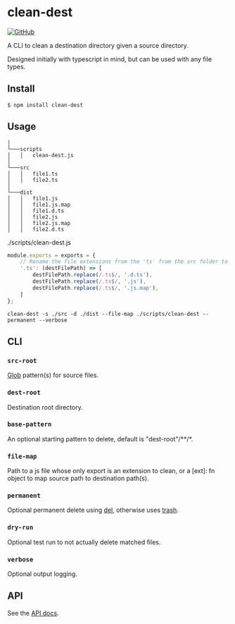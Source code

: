 # clean-dest

[![GitHub](https://github.com/SeanSobey/clean-dest/workflows/Node%20CI/badge.svg)](https://github.com/SeanSobey/clean-dest/actions)

A CLI to clean a destination directory given a source directory.

Designed initially with typescript in mind, but can be used with any file types.

## Install

```
$ npm install clean-dest
```

## Usage

```
│
└───scripts
│   │   clean-dest.js
│
└───src
│   │   file1.ts
│   │   file2.ts
│
└───dist
│   │   file1.js
│   │   file1.js.map
│   │   file1.d.ts
│   │   file2.js
│   │   file2.js.map
│   │   file2.d.ts
```

./scripts/clean-dest.js
```js
module.exports = exports = {
    // Rename the file extensions from the 'ts' from the src folder to what we expect in the dest folder
    '.ts': (destFilePath) => [
        destFilePath.replace(/.ts$/, '.d.ts'),
        destFilePath.replace(/.ts$/, '.js'),
        destFilePath.replace(/.ts$/, '.js.map'),
    ]
};
```

```
clean-dest -s ./src -d ./dist --file-map ./scripts/clean-dest --permanent --verbose
```

## CLI

### `src-root`

[Glob](https://www.npmjs.com/package/globby) pattern(s) for source files.

### `dest-root`

Destination root directory.

### `base-pattern`

An optional starting pattern to delete, default is "dest-root"/**/*.

### `file-map`

Path to a js file whose only export is an extension to clean, or a [ext]: fn object to map source path to destination path(s).

### `permanent`

Optional permanent delete using [del](https://github.com/sindresorhus/del), otherwise uses [trash](https://github.com/sindresorhus/trash).

### `dry-run`

Optional test run to not actually delete matched files.

### `verbose`

Optional output logging.

## API

See the [API docs](https://github.com/SeanSobey/clean-dest/blob/master/API.md).
